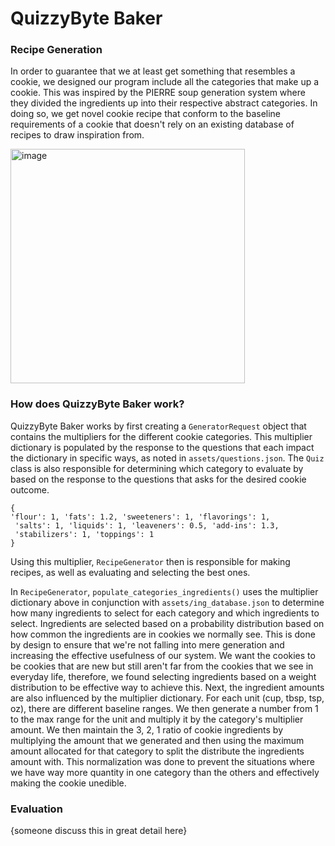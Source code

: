 # QuizzyByte Baker

### Recipe Generation

In order to guarantee that we at least get something that resembles a cookie,
we designed our program include all the categories that make up a cookie.
This was inspired by the PIERRE soup generation system where they divided
the ingredients up into their respective abstract categories. In doing so,
we get novel cookie recipe that conform to the baseline requirements of a cookie
that doesn't rely on an existing database of recipes to draw inspiration from.

<img width="375" alt="image" src="https://github.com/ncy-xing/pq2_cookie_generator/assets/86376122/c22af3ba-4fe1-4f23-b951-09bca9e4efd5">

### How does QuizzyByte Baker work?

QuizzyByte Baker works by first creating a `GeneratorRequest` object that
contains the multipliers for the different cookie categories. This multiplier
dictionary is populated by the response to the questions that each
impact the dictionary in specific ways, as noted in `assets/questions.json`.
The `Quiz` class is also responsible for determining which category to
evaluate by based on the response to the questions that asks for the desired
cookie outcome.

```
{
'flour': 1, 'fats': 1.2, 'sweeteners': 1, 'flavorings': 1,
 'salts': 1, 'liquids': 1, 'leaveners': 0.5, 'add-ins': 1.3,
 'stabilizers': 1, 'toppings': 1
}
```

Using this multiplier, `RecipeGenerator` then is responsible for making recipes,
as well as evaluating and selecting the best ones.

In `RecipeGenerator`, `populate_categories_ingredients()` uses the multiplier
dictionary above in conjunction with `assets/ing_database.json` to determine
how many ingredients to select for each category and which ingredients to
select. Ingredients are selected based on a probability distribution based on
how common the ingredients are in cookies we normally see. This is done by
design to ensure that we're not falling into mere generation and increasing
the effective usefulness of our system. We want the cookies to be cookies that
are new but still aren't far from the cookies that we see in everyday life,
therefore, we found selecting ingredients based on a weight distribution
to be effective way to achieve this. Next, the ingredient amounts are also
influenced by the multiplier dictionary. For each unit (cup, tbsp, tsp, oz),
there are different baseline ranges. We then generate a number from 1 to the
max range for the unit and multiply it by the category's multiplier amount.
We then maintain the 3, 2, 1 ratio of cookie ingredients by multiplying
the amount that we generated and then using the maximum amount allocated
for that category to split the distribute the ingredients amount with. This
normalization was done to prevent the situations where we have way more quantity
in one category than the others and effectively making the cookie unedible.

### Evaluation

{someone discuss this in great detail here}
